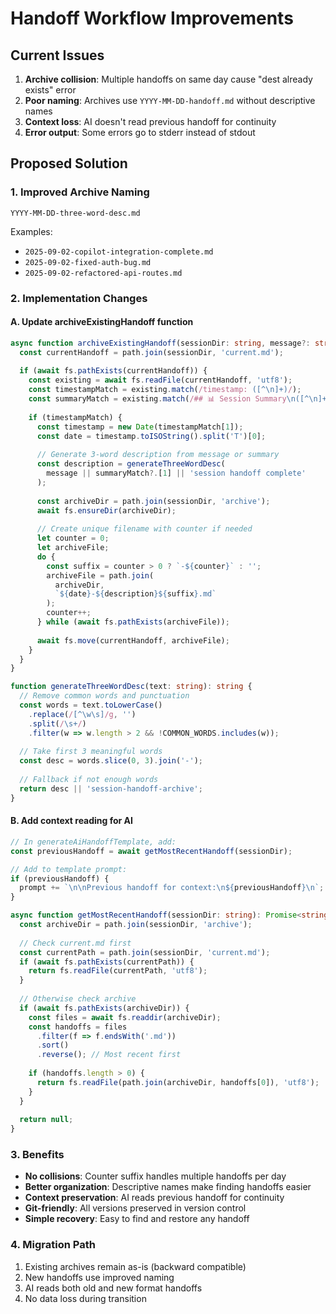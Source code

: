 # Handoff Workflow Improvements

## Current Issues
1. **Archive collision**: Multiple handoffs on same day cause "dest already exists" error
2. **Poor naming**: Archives use `YYYY-MM-DD-handoff.md` without descriptive names
3. **Context loss**: AI doesn't read previous handoff for continuity
4. **Error output**: Some errors go to stderr instead of stdout

## Proposed Solution

### 1. Improved Archive Naming
```
YYYY-MM-DD-three-word-desc.md
```

Examples:
- `2025-09-02-copilot-integration-complete.md`
- `2025-09-02-fixed-auth-bug.md`
- `2025-09-02-refactored-api-routes.md`

### 2. Implementation Changes

#### A. Update archiveExistingHandoff function
```typescript
async function archiveExistingHandoff(sessionDir: string, message?: string): Promise<void> {
  const currentHandoff = path.join(sessionDir, 'current.md');
  
  if (await fs.pathExists(currentHandoff)) {
    const existing = await fs.readFile(currentHandoff, 'utf8');
    const timestampMatch = existing.match(/timestamp: ([^\n]+)/);
    const summaryMatch = existing.match(/## 📊 Session Summary\n([^\n]+)/);
    
    if (timestampMatch) {
      const timestamp = new Date(timestampMatch[1]);
      const date = timestamp.toISOString().split('T')[0];
      
      // Generate 3-word description from message or summary
      const description = generateThreeWordDesc(
        message || summaryMatch?.[1] || 'session handoff complete'
      );
      
      const archiveDir = path.join(sessionDir, 'archive');
      await fs.ensureDir(archiveDir);
      
      // Create unique filename with counter if needed
      let counter = 0;
      let archiveFile;
      do {
        const suffix = counter > 0 ? `-${counter}` : '';
        archiveFile = path.join(
          archiveDir,
          `${date}-${description}${suffix}.md`
        );
        counter++;
      } while (await fs.pathExists(archiveFile));
      
      await fs.move(currentHandoff, archiveFile);
    }
  }
}

function generateThreeWordDesc(text: string): string {
  // Remove common words and punctuation
  const words = text.toLowerCase()
    .replace(/[^\w\s]/g, '')
    .split(/\s+/)
    .filter(w => w.length > 2 && !COMMON_WORDS.includes(w));
  
  // Take first 3 meaningful words
  const desc = words.slice(0, 3).join('-');
  
  // Fallback if not enough words
  return desc || 'session-handoff-archive';
}
```

#### B. Add context reading for AI
```typescript
// In generateAiHandoffTemplate, add:
const previousHandoff = await getMostRecentHandoff(sessionDir);

// Add to template prompt:
if (previousHandoff) {
  prompt += `\n\nPrevious handoff for context:\n${previousHandoff}\n`;
}

async function getMostRecentHandoff(sessionDir: string): Promise<string | null> {
  const archiveDir = path.join(sessionDir, 'archive');
  
  // Check current.md first
  const currentPath = path.join(sessionDir, 'current.md');
  if (await fs.pathExists(currentPath)) {
    return fs.readFile(currentPath, 'utf8');
  }
  
  // Otherwise check archive
  if (await fs.pathExists(archiveDir)) {
    const files = await fs.readdir(archiveDir);
    const handoffs = files
      .filter(f => f.endsWith('.md'))
      .sort()
      .reverse(); // Most recent first
    
    if (handoffs.length > 0) {
      return fs.readFile(path.join(archiveDir, handoffs[0]), 'utf8');
    }
  }
  
  return null;
}
```

### 3. Benefits
- **No collisions**: Counter suffix handles multiple handoffs per day
- **Better organization**: Descriptive names make finding handoffs easier
- **Context preservation**: AI reads previous handoff for continuity
- **Git-friendly**: All versions preserved in version control
- **Simple recovery**: Easy to find and restore any handoff

### 4. Migration Path
1. Existing archives remain as-is (backward compatible)
2. New handoffs use improved naming
3. AI reads both old and new format handoffs
4. No data loss during transition